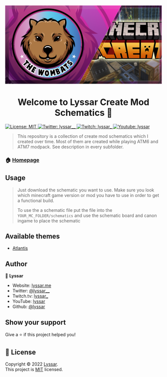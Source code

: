 ![](/files/banner.png)

<h1 align="center">Welcome to Lyssar Create Mod Schematics 👋</h1>

<p>
  <a href="https://opensource.org/licenses/MIT" target="_blank">
    <img alt="License: MIT" src="https://img.shields.io/badge/License-MIT-yellow.svg" />
  </a>
  <a href="https://twitter.com/lyssar__" target="_blank">
    <img alt="Twitter: lyssar__" src="https://img.shields.io/twitter/follow/lyssar__.svg?style=social" />
  </a>
  <a href="https://twitch.tv/lyssar_" target="_blank">
    <img alt="Twitch: lyssar_" src="https://img.shields.io/twitch/status/lyssar_?style=social" />
  </a>
  <a href="https://youtube.com/c/lyssar" target="_blank">
    <img alt="Youtube: lyssar" src="https://img.shields.io/badge/YouTube-Follow-red" />
  </a>
</p>

> This repository is a collection of create mod schematics which I created over time. Most of them are created while playing ATM6 and ATM7 modpack. See description in every subfolder.

### 🏠 [Homepage](https://lyssar.me)

## Usage

> Just download the schematic you want to use. Make sure you look which minecraft game version or mod you have to use in order to get a functional build.
> 
> To use the a schematic file put the file into the `YOUR_MC_FOLDER/schematics` and use the schematic board and canon ingame to place the schematic


## Available themes

- [Atlantis](/atlantis/)

## Author

👤 **Lyssar**

* Website: [lyssar.me](https://lyssar.me)
* Twitter: [@lyssar__](https://twitter.com/lyssar__)
* Twitch.tv: [lyssar_](https://twitter.com/lyssar_)
* YouTube: [lyssar](https://youtube.com/c/lyssar)
* Github: [@lyssar](https://github.com/lyssar)

## Show your support

Give a ⭐️ if this project helped you!

## 📝 License

Copyright © 2022 [Lyssar](https://github.com/lyssar).<br />
This project is [MIT](https://opensource.org/licenses/MIT) licensed.
